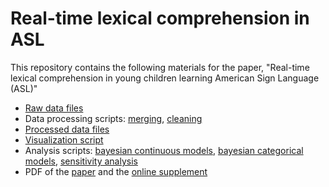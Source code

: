 Real-time lexical comprehension in ASL
===

This repository contains the following materials for the paper, "Real-time lexical comprehension in young children learning American Sign Language (ASL)"

* [Raw data files](https://github.com/kemacdonald/SOL/tree/master/data/raw_data) 
* Data processing scripts: [merging](data/1_sol-ichart-merging.Rmd), [cleaning](data/2_sol-ichart-processing.Rmd)
* [Processed data files](https://github.com/kemacdonald/SOL/tree/master/data/processed_data/summary_tables)
* [Visualization script](analysis/eye_movements/sol-plots.Rmd) 
* Analysis scripts: [bayesian continuous models](analysis/bayesian-data-analysis/sol_bda_linear_regression.Rmd), [bayesian categorical models](analysis/bayesian-data-analysis/sol_bda_categorical.Rmd), [sensitivity analysis](analysis/bayesian-data-analysis/sol_bda_sensitivity_analysis.Rmd)
* PDF of the [paper](paper/macdonald_sol_ms_final.pdf) and the [online supplement](paper/sol-bda-supp.pdf)

